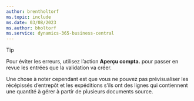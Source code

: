 ```yaml
---
author: brentholtorf
ms.topic: include
ms.date: 03/08/2023
ms.author: bholtorf
ms.service: dynamics-365-business-central
---
```


> [!TIP]
> Pour éviter les erreurs, utilisez l’action **Aperçu compta.** pour passer en revue les entrées que la validation va créer. 
> 
> Une chose à noter cependant est que vous ne pouvez pas prévisualiser les récépissés d’entrepôt et les expéditions s’ils ont des lignes qui contiennent une quantité à gérer à partir de plusieurs documents source.
